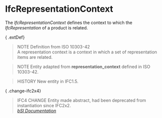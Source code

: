 IfcRepresentationContext
========================
The _IfcRepresentationContext_ defines the context to which the
_IfcRepresentation_ of a product is related.  
  
{ .extDef}  
> NOTE  Definition from ISO 10303-42  
> A representation context is a context in which a set of representation items
> are related.  
  
> NOTE  Entity adapted from **representation_context** defined in ISO
> 10303-42.  
  
> HISTORY  New entity in IFC1.5.  
  
{ .change-ifc2x4}  
> IFC4 CHANGE  Entity made abstract, had been deprecated from instantiation
> since IFC2x2.  
[ _bSI
Documentation_](https://standards.buildingsmart.org/IFC/DEV/IFC4_2/FINAL/HTML/schema/ifcrepresentationresource/lexical/ifcrepresentationcontext.htm)


